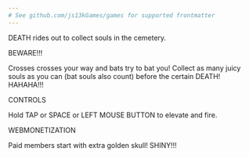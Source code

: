 ```yaml
---
# See github.com/js13kGames/games for supported frontmatter
---
```

DEATH rides out to collect souls in the cemetery.

BEWARE!!!

Crosses crosses your way and bats try to bat you!
Collect as many juicy souls as you can (bat souls also count) before the certain DEATH!
HAHAHA!!!

CONTROLS

Hold TAP or SPACE or LEFT MOUSE BUTTON to elevate and fire.

WEBMONETIZATION

Paid members start with extra golden skull! SHINY!!!